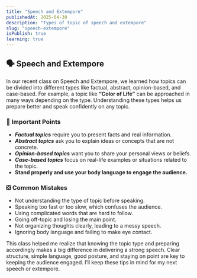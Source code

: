 ```yaml
---
title: "Speech and Extempore"
publishedAt: 2025-04-30
description: "Types of topic of speech and extempore"
slug: "speech-extempore"
isPublish: true
learning: true
---
```


## 🗣️ Speech and Extempore

In our recent class on Speech and Extempore, we learned how topics can be divided into different types like factual, abstract, opinion-based, and case-based. For example, a topic like <span className = "custom-highlight">**“Color of Life”**</span> can be approached in many ways depending on the type. Understanding these types helps us prepare better and speak confidently on any topic.

### 🛑 Important Points

- <span className = "custom-highlight2">***Factual topics***</span> require you to present facts and real information.  
- <span className = "custom-highlight2">***Abstract topics***</span> ask you to explain ideas or concepts that are not concrete.  
- <span className = "custom-highlight2">***Opinion-based topics***</span> want you to share your personal views or beliefs.  
- <span className = "custom-highlight2">***Case-based topics***</span> focus on real-life examples or situations related to the topic.  
- **Stand properly and <span className = "custom-highlight2">use your body language to engage the audience.**</span>  

### ❎ Common Mistakes

- <span className = "custom-highlight3">Not understanding the type of topic</span> before speaking.  
- Speaking too fast or too slow, which confuses the audience.  
- Using complicated words that are hard to follow.  
- <span className = "custom-highlight3">Going off-topic</span> and losing the main point.  
- Not organizing thoughts clearly, leading to a messy speech.  
- Ignoring body language and failing to make eye contact.  

This class helped me realize that knowing the topic type and preparing accordingly makes a big difference in delivering a strong speech. Clear structure, simple language, good posture, and staying on point are key to keeping the audience engaged. I’ll keep these tips in mind for my next speech or extempore.